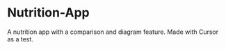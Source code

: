 # Nutrition-App
A nutrition app with a comparison and diagram feature. Made with Cursor as a test. 
